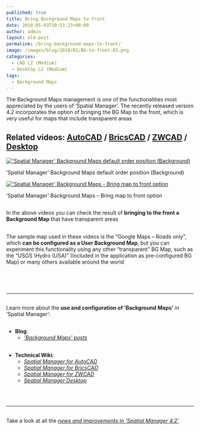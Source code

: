 ```yaml
---
published: true
title: Bring Background Maps to front
date: 2018-05-03T10:53:23+00:00
author: admin
layout: old-post
permalink: /bring-background-maps-to-front/
image: /images/blog/2018/02/BG-to-front-85.png
categories:
  - CAD L2 (Medium)
  - Desktop L2 (Medium)
tags:
  - Background Maps
---
```

<p>
  The Background Maps management is one of the functionalities most appreciated by the users of &#8216;Spatial Manager&#8217;. The recently released version 4.2 incorporates the option of bringing the BG Map to the front, which is very useful for maps that include transparent areas
</p>

<p>
  <!--more-->
</p>

<h2>
  Related videos: <span><a href="https://youtu.be/uKFJwIv7OAQ?rel=0" target="_blank" rel="nofollow"><span>AutoCAD</span></a> </span>/ <span><a href="https://youtu.be/wP8GaoDTSpM?rel=0" target="_blank" rel="nofollow"><span>BricsCAD</span></a> </span>/ <span><a href="https://youtu.be/HVe1XCxOh-8?rel=0" target="_blank" rel="nofollow"><span>ZWCAD</span></a></span> / <a href="https://youtu.be/AzChN_B8VR8?rel=0" target="_blank" rel="nofollow"><span>Desktop</span></a>
</h2>

<div>
  <a href="/images/blog/2018/02/SPM-BG-Maps-to-Back2.png" target="_blank" rel="nofollow"><img src="/images/blog/2018/02/SPM-BG-Maps-to-Back2-1024x442.png" alt="'Spatial Manager' Background Maps default order position (Background)" width="625" height="270" srcset="/images/blog/2018/02/SPM-BG-Maps-to-Back2-1024x442.png 1024w, /images/blog/2018/02/SPM-BG-Maps-to-Back2-300x129.png 300w, /images/blog/2018/02/SPM-BG-Maps-to-Back2-768x331.png 768w, /images/blog/2018/02/SPM-BG-Maps-to-Back2-624x269.png 624w, /images/blog/2018/02/SPM-BG-Maps-to-Back2.png 1280w" sizes="(max-width: 625px) 100vw, 625px" /></a>
  
  <p>
    &#8216;Spatial Manager&#8217; Background Maps default order position (Background)
  </p>
</div>

<div>
  <a href="/images/blog/2018/02/SPM-BG-Maps-to-Front2.png" target="_blank" rel="nofollow"><img src="/images/blog/2018/02/SPM-BG-Maps-to-Front2-1024x442.png" alt="'Spatial Manager' Background Maps - Bring map to front option" width="625" height="270" srcset="/images/blog/2018/02/SPM-BG-Maps-to-Front2-1024x442.png 1024w, /images/blog/2018/02/SPM-BG-Maps-to-Front2-300x129.png 300w, /images/blog/2018/02/SPM-BG-Maps-to-Front2-768x331.png 768w, /images/blog/2018/02/SPM-BG-Maps-to-Front2-624x269.png 624w, /images/blog/2018/02/SPM-BG-Maps-to-Front2.png 1280w" sizes="(max-width: 625px) 100vw, 625px" /></a>
  
  <p>
    &#8216;Spatial Manager&#8217; Background Maps &#8211; Bring map to front option
  </p>
</div>

<h2>
</h2>

<p>
  In the above videos you can check the result of <strong>bringing to the front a Background Map</strong> that have transparent areas
</p>

<h2>
</h2>

<p>
  The sample map used in these videos is the &#8220;Google Maps &#8211; Roads only&#8221;, which <strong>can be configured as a User Background Map</strong>, but you can experiment this functionality using any other &#8220;transparent&#8221; BG Map, such as the &#8220;USGS \Hydro (USA)&#8221; (Included in the application as pre-configured BG Map) or many others available around the world
</p>

<h2>
</h2>

&nbsp;

## 

* * *

<h2>
</h2>

<p>
  Learn more about the <strong>use and configuration of &#8216;Background Maps&#8217;</strong> in &#8216;Spatial Manager&#8217;:
</p>

## 

  * **Blog**: 
      * _<span><span><a href="/tag/background-maps/" target="_blank" rel="nofollow">&#8216;Background Maps&#8217; posts</a></span></span>_

## 

  * **Technical Wiki**: 
      * _<span><a href="http://wiki.spatialmanager.com/index.php/Spatial_Manager™_for_AutoCAD_-_FAQs:_Background_Maps_(%22Standard%22_and_%22Professional%22_editions_only)" target="_blank" rel="nofollow">Spatial Manager for AutoCAD</a></span>_
      * _<span><a href="http://wiki.spatialmanager.com/index.php/Spatial_Manager™_for_BricsCAD_-_FAQs:_Background_Maps_(%22Standard%22_and_%22Professional%22_editions_only)" target="_blank" rel="nofollow">Spatial Manager for BricsCAD</a></span>_
      * _<span><a href="http://wiki.spatialmanager.com/index.php/Spatial_Manager™_for_ZWCAD_-_FAQs:_Background_Maps_(%22Standard%22_and_%22Professional%22_editions_only)" target="_blank" rel="nofollow">Spatial Manager for ZWCAD</a></span>_<span><br /> </span>
      * _<a href="http://wiki.spatialmanager.com/index.php/Spatial_Manager_Desktop™_-_FAQs:_Background_Maps" target="_blank" rel="nofollow">Spatial Manager Desktop</a>_

## 

&nbsp;

* * *

<h2>
</h2>

<p>
  Take a look at all the <span><em><a href="/new-spatial-manager-4-2-released" target="_blank" rel="nofollow"><span>news and improvements in &#8216;Spatial Manager 4.2&#8217;</span></a></em></span>
</p>